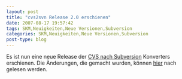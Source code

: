 ```yaml
---
layout: post
title: "cvs2svn Release 2.0 erschienen"
date: 2007-08-17 19:57:42
tags: SKM,Neuigkeiten,Neue Versionen,Subversion
categories: SKM,Neuigkeiten,Neue Versionen,Subversion
post-type: blog
---
```

Es ist nun eine neue Release der <a href="http://cvs2svn.tigris.org">CVS nach Subversion</a> Konverters erschienen. Die Änderungen, die gemacht wurden, können <a href="http://cvs2svn.tigris.org/source/browse/cvs2svn/tags/2.0.0/CHANGES?rev=3973&view=markup">hier</a> nach gelesen werden.
